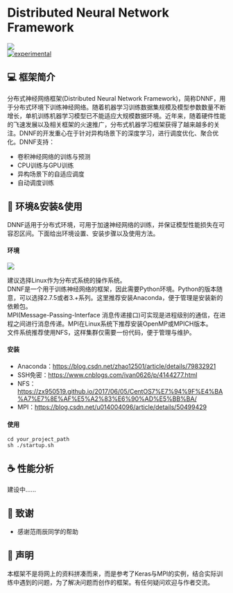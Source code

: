 # Distributed Neural Network Framework
![](http://ww1.sinaimg.cn/large/005L0VzSly1g2lmyk95rbj30ku08caaa.jpg)  
[![experimental](http://badges.github.io/stability-badges/dist/experimental.svg)](http://github.com/badges/stability-badges)  
## :computer: 框架简介
分布式神经网络框架(Distributed Neural Network Framework)，简称DNNF，用于分布式环境下训练神经网络。随着机器学习训练数据集规模及模型参数数量不断增长，单机训练机器学习模型已不能适应大规模数据环境。近年来，随着硬件性能的飞速发展以及相关框架的火速推广，分布式机器学习框架获得了越来越多的关注。DNNF的开发重心在于针对异构场景下的深度学习，进行调度优化、聚合优化。DNNF支持：  
- 卷积神经网络的训练与预测
- CPU训练与GPU训练
- 异构场景下的自适应调度
- 自动调度训练

## :wrench: 环境&安装&使用
DNNF适用于分布式环境，可用于加速神经网络的训练，并保证模型性能损失在可容忍区间。下面给出环境设置、安装步骤以及使用方法。  
#### 环境
![](http://ww1.sinaimg.cn/large/005L0VzSly1g2lok40gu0j30z20jcmz9.jpg)

建议选择Linux作为分布式系统的操作系统。  
DNNF是一个用于训练神经网络的框架，因此需要Python环境。Python的版本随意，可以选择2.7.5或者3.+系列。这里推荐安装Anaconda，便于管理是安装新的依赖包。  
MPI(Message-Passing-Interface 消息传递接口)可实现是进程级别的通信，在进程之间进行消息传递。MPI在Linux系统下推荐安装OpenMP或MPICH版本。  
文件系统推荐使用NFS，这样集群仅需要一份代码，便于管理与维护。  

#### 安装
- Anaconda：https://blog.csdn.net/zhao12501/article/details/79832921  
- SSH免密：https://www.cnblogs.com/ivan0626/p/4144277.html
- NFS：https://zx950519.github.io/2017/06/05/CentOS7%E7%94%9F%E4%BA%A7%E7%8E%AF%E5%A2%83%E6%90%AD%E5%BB%BA/
- MPI：https://blog.csdn.net/u014004096/article/details/50499429

#### 使用
```shell
cd your_project_path
sh ./startup.sh
```

## :coffee: 性能分析
建设中......  

## :watermelon: 致谢
- 感谢范雨辰同学的帮助

## :memo: 声明
本框架不是将网上的资料拼凑而来，而是参考了Keras与MPI的实例，结合实际训练中遇到的问题，为了解决问题而创作的框架。有任何疑问欢迎与作者交流。  
